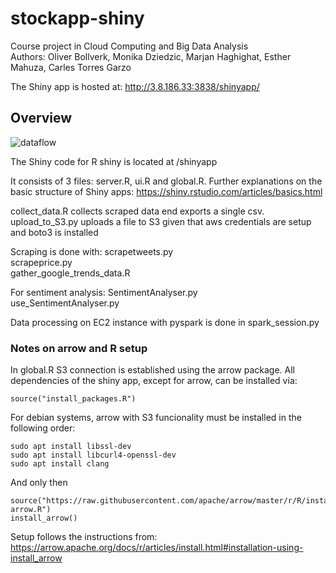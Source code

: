 # stockapp-shiny

Course project in Cloud Computing and Big Data Analysis<br>
Authors: Oliver Bollverk, Monika Dziedzic, Marjan Haghighat, Esther Mahuza, Carles Torres Garzo

The Shiny app is hosted at: http://3.8.186.33:3838/shinyapp/

## Overview

![dataflow](https://user-images.githubusercontent.com/65232333/170896480-6832e312-75e2-41d3-8980-cd842761fd8d.png)

The Shiny code for R shiny is located at /shinyapp

It consists of 3 files: server.R, ui.R and global.R. Further explanations on the basic structure of Shiny apps: https://shiny.rstudio.com/articles/basics.html

collect_data.R collects scraped data end exports a single csv. <br>
upload_to_S3.py uploads a file to S3 given that aws credentials are setup and boto3 is installed

Scraping is done with:
scrapetweets.py <br>
scrapeprice.py <br>
gather_google_trends_data.R <br>

For sentiment analysis:
SentimentAnalyser.py <br>
use_SentimentAnalyser.py <br>

Data processing on EC2 instance with pyspark is done in spark_session.py

### Notes on arrow and R setup

In global.R S3 connection is established using the arrow package. All dependencies of the shiny app, except for arrow, can be installed via:
```{R}
source("install_packages.R")
```

For debian systems, arrow with S3 funcionality must be installed in the following order:
```{bash}
sudo apt install libssl-dev
sudo apt install libcurl4-openssl-dev 
sudo apt install clang
```

And only then 
```{R}
source("https://raw.githubusercontent.com/apache/arrow/master/r/R/install-arrow.R")
install_arrow()
```

Setup follows the instructions from: https://arrow.apache.org/docs/r/articles/install.html#installation-using-install_arrow

